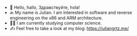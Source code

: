 - 👋 Hello, hallo, Здравствуйте, hola!
- 🔙 My name is Julian. I am interested in software and reverse engineering on the x86 and ARM architecture.
- 👨‍🎓 I am currently studying computer science.
- ✍️ Feel free to take a look at my blog: https://juliangrtz.me/
<!---
juliangrtz/juliangrtz is a ✨ special ✨ repository because its `README.md` (this file) appears on your GitHub profile.
You can click the Preview link to take a look at your changes.
--->
